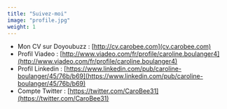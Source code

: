 ```yaml
---
title: "Suivez-moi"
image: "profile.jpg"
weight: 1
---
```


* Mon CV sur Doyoubuzz : [http://cv.carobee.com](cv.carobee.com)
* Profil Viadeo : [http://www.viadeo.com/fr/profile/caroline.boulanger4](http://www.viadeo.com/fr/profile/caroline.boulanger4)
* Profil Linkedin : [https://www.linkedin.com/pub/caroline-boulanger/45/76b/b69](https://www.linkedin.com/pub/caroline-boulanger/45/76b/b69)
* Compte Twitter : [https://twitter.com/CaroBee31](https://twitter.com/CaroBee31)

